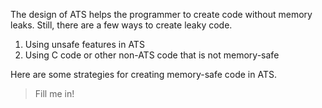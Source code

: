 The design of ATS helps the programmer to create code without memory
leaks. Still, there are a few ways to create leaky code.

  1. Using unsafe features in ATS
  2. Using C code or other non-ATS code that is not memory-safe

Here are some strategies for creating memory-safe code in ATS.

> Fill me in!
